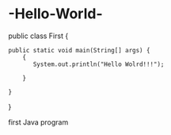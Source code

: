 -Hello-World-
=============

public class First {

	public static void main(String[] args) {
		{
		   System.out.println("Hello Wolrd!!!");
		
		}

	}

}





first Java program
